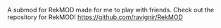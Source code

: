 A submod for RekMOD made for me to play with friends. Check out the repository for RekMOD! https://github.com/ravignir/RekMOD